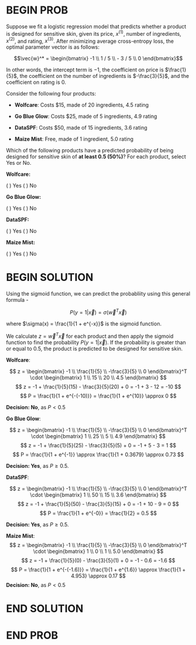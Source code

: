 # BEGIN PROB
Suppose we fit a logistic regression model that predicts whether a
product is designed for sensitive skin, given its price, $x^{(1)}$,
number of ingredients, $x^{(2)}$, and rating, $x^{(3)}$. After
minimizing average cross-entropy loss, the optimal parameter vector is
as follows:

$$\vec{w}^* = \begin{bmatrix} -1 \\ 1 / 5 \\ - 3 / 5 \\ 0 \end{bmatrix}$$

In other words, the intercept term is $-1$, the coefficient on price is
$\frac{1}{5}$, the coefficient on the number of ingredients is
$-\frac{3}{5}$, and the coefficient on rating is $0$.

Consider the following four products:

-   **Wolfcare**: Costs \$15, made of 20 ingredients, 4.5 rating

-   **Go Blue Glow**: Costs \$25, made of 5 ingredients, 4.9 rating

-   **DataSPF**: Costs \$50, made of 15 ingredients, 3.6 rating

-   **Maize Mist**: Free, made of 1 ingredient, 5.0 rating

Which of the following products have a predicted probability of being
designed for sensitive skin of **at least 0.5 (50%)**? For each product,
select Yes or No.



**Wolfcare:** 

( ) Yes 
( ) No


**Go Blue Glow:** 

( ) Yes 
( ) No


**DataSPF:**

( ) Yes 
( ) No


**Maize Mist:** 

( ) Yes 
( ) No


# BEGIN SOLUTION

Using the sigmoid function, we can predict the probabliity using this general formula - 

$$ P(y = 1 | \vec{x}) = \sigma(\vec{w}^T \vec{x}) $$

where $\sigma(x) = \frac{1}{1 + e^{-x}}$ is the sigmoid function.

We calculate $z = \vec{w}^T \vec{x}$ for each product and then apply the sigmoid function to find the probability $P(y = 1 | \vec{x})$. If the probability is greater than or equal to 0.5, the product is predicted to be designed for sensitive skin.


**Wolfcare**:

$$
z = \begin{bmatrix} -1 \\ \frac{1}{5} \\ -\frac{3}{5} \\ 0 \end{bmatrix}^T \cdot \begin{bmatrix} 1 \\ 15 \\ 20 \\ 4.5 \end{bmatrix}
$$
$$
z = -1 + \frac{1}{5}(15) - \frac{3}{5}(20) + 0 = -1 + 3 - 12 = -10
$$
$$
P = \frac{1}{1 + e^{-(-10)}} = \frac{1}{1 + e^{10}} \approx 0
$$


**Decision: No**, as $P < 0.5$

**Go Blue Glow**:

$$
z = \begin{bmatrix} -1 \\ \frac{1}{5} \\ -\frac{3}{5} \\ 0 \end{bmatrix}^T \cdot \begin{bmatrix} 1 \\ 25 \\ 5 \\ 4.9 \end{bmatrix}
$$
$$
z = -1 + \frac{1}{5}(25) - \frac{3}{5}(5) + 0 = -1 + 5 - 3 = 1
$$
$$
P = \frac{1}{1 + e^{-1}} \approx \frac{1}{1 + 0.3679} \approx 0.73
$$

**Decision: Yes**, as $P \geq 0.5$.

**DataSPF**:

$$
z = \begin{bmatrix} -1 \\ \frac{1}{5} \\ -\frac{3}{5} \\ 0 \end{bmatrix}^T \cdot \begin{bmatrix} 1 \\ 50 \\ 15 \\ 3.6 \end{bmatrix}
$$
$$
z = -1 + \frac{1}{5}(50) - \frac{3}{5}(15) + 0 = -1 + 10 - 9 = 0
$$
$$
P = \frac{1}{1 + e^{-0}} = \frac{1}{2} = 0.5
$$

**Decision: Yes**, as $P \geq 0.5$.

**Maize Mist**:
$$
z = \begin{bmatrix} -1 \\ \frac{1}{5} \\ -\frac{3}{5} \\ 0 \end{bmatrix}^T \cdot \begin{bmatrix} 1 \\ 0 \\ 1 \\ 5.0 \end{bmatrix}
$$
$$
z = -1 + \frac{1}{5}(0) - \frac{3}{5}(1) + 0 = -1 - 0.6 = -1.6
$$
$$
P = \frac{1}{1 + e^{-(-1.6)}} = \frac{1}{1 + e^{1.6}} \approx \frac{1}{1 + 4.953} \approx 0.17
$$
**Decision: No**, as $P < 0.5$


# END SOLUTION

# END PROB
